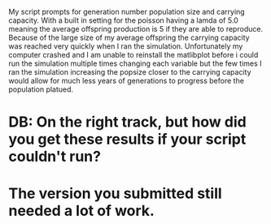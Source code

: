 My script prompts for generation number population size and carrying capacity. With a built in setting for the poisson having a lamda of 5.0 meaning the average offspring production is 5 if they are able to reproduce.
 Because of the large size of my average offspring the carrying capacity was reached very quickly when I ran the simulation.
Unfortunately my computer crashed and I am unable to reinstall the matlibplot before i could run the simulation multiple times changing each variable but the few times I ran the simulation increasing the popsize closer to the carrying capacity would allow for much less years of generations to progress before the population platued.

# DB: On the right track, but how did you get these results if your script couldn't run?
#     The version you submitted still needed a lot of work.